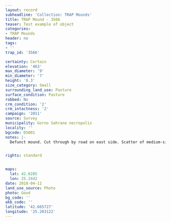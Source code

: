 ```yaml
---
layout: record
subheadline: 'Collection: TRAP Mounds'
title: TRAP Mound - 3566
teaser: Test example of object
categories:
- TRAP Mounds
header: no
tags:
- ''
trap_id: '3566'

certainty: Certain
elevation: '463'
max_diameter: '9'
min_diameter: '7'
height: '0.3'
size_category: Small
surrounding_land_use: Pasture
surface_condition: Pasture
robbed: No
crm_condition: '2'
crm_intactness: '2'
campaign: '2011'
source: Survey
municipality: Gorno Sahrane necropolis
locality: ''
bgcode: DS001
notes: |-
  Defunct mound. Cut through by road on east side. Scatter of medium-sized stones. No obvious robbers' trench's.


rights: standard


maps:
  lat: 42.6285
  lon: 25.2442
date: 2018-04-11
land_use_source: Photo
photo: Good
bg_code: ''
akb_code: ''
latitude: '42.665727'
longitude: '25.203122'
---
```

